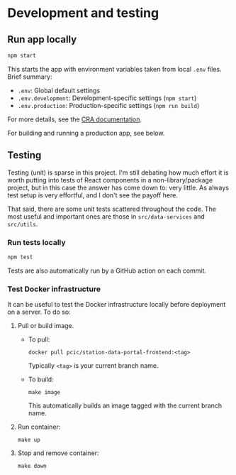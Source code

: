 # Development and testing

## Run app locally

```bash
npm start
```

This starts the app with environment variables taken from local `.env` 
files. Brief summary:

* `.env`: Global default settings
* `.env.development`: Development-specific settings (`npm start`)
* `.env.production`: Production-specific settings (`npm run build`)

For more details, see the
[CRA documentation](https://facebook.github.io/create-react-app/docs/adding-custom-environment-variables).


For building and running a production app, see below.

## Testing

Testing (unit) is sparse in this project. I'm still debating how much effort
it is worth putting into tests of React components in a non-library/package
project, but in this case the answer has come down to: very little. As always
test setup is very effortful, and I don't see the payoff here.

That said, there are some unit tests scattered throughout the code. The most
useful and important ones are those in `src/data-services` and `src/utils`.

### Run tests locally

```bash
npm test
```

Tests are also automatically run by a GitHub action on each commit.

### Test Docker infrastructure

It can be useful to test the Docker infrastructure locally before
deployment on a server. To do so:

1. Pull or build image.
    - To pull:

      ```
      docker pull pcic/station-data-portal-frontend:<tag>
      ```

      Typically `<tag>` is your current branch name.

    - To build:

      `make image`

      This automatically builds an image tagged with the current branch name.

2. Run container: 
   
   `make up`

3. Stop and remove container:  
   
   `make down`

